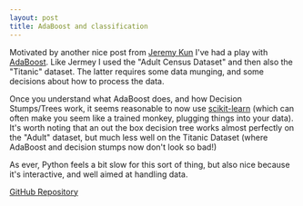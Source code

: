 ```yaml
---
layout: post
title: AdaBoost and classification
---
```


Motivated by another nice post from [Jeremy Kun](http://jeremykun.com/2015/05/18/boosting-census/) I've had a play with [AdaBoost](https://en.wikipedia.org/wiki/AdaBoost).  Like Jermey I used the "Adult Census Dataset" and then also the "Titanic" dataset.  The latter requires some data munging, and some decisions about how to process the data.

Once you understand what AdaBoost does, and how Decision Stumps/Trees work, it seems reasonable to now use [scikit-learn](http://scikit-learn.org/stable/) (which can often make you seem like a trained monkey, plugging things into your data).  It's worth noting that an out the box decision tree works almost perfectly on the "Adult" dataset, but much less well on the Titanic Dataset (where AdaBoost and decision stumps now don't look so bad!)

As ever, Python feels a bit slow for this sort of thing, but also nice because it's interactive, and well aimed at handling data.

[GitHub Repository](https://github.com/MatthewDaws/Python_bits/tree/master/machine_learning)
